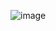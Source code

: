 ![image](https://github.com/HenryGunadi/Recipe-Web/assets/153923829/aea4a054-1bcf-4838-8106-60be5ff218cc)
